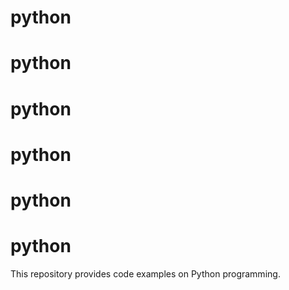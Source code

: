 # python
# python

# python

# python
# python

# python
This repository provides code examples on Python programming. 
